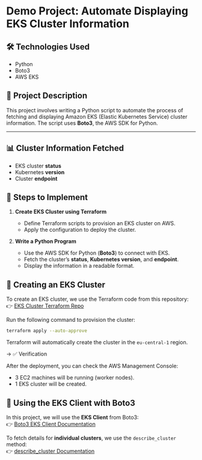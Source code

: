 # Demo Project: Automate Displaying EKS Cluster Information

## 🛠 Technologies Used
- Python  
- Boto3  
- AWS EKS  

## 📌 Project Description
This project involves writing a Python script to automate the process of fetching and displaying Amazon EKS (Elastic Kubernetes Service) cluster information. The script uses **Boto3**, the AWS SDK for Python.

--- 

## 📊 Cluster Information Fetched
- EKS cluster **status**  
- Kubernetes **version**  
- Cluster **endpoint**  

## 🚀 Steps to Implement
1. **Create EKS Cluster using Terraform**  
   - Define Terraform scripts to provision an EKS cluster on AWS.  
   - Apply the configuration to deploy the cluster.  

2. **Write a Python Program**  
   - Use the AWS SDK for Python (**Boto3**) to connect with EKS.  
   - Fetch the cluster’s **status**, **Kubernetes version**, and **endpoint**.  
   - Display the information in a readable format.  

## 🔧 Creating an EKS Cluster

To create an EKS cluster, we use the Terraform code from this repository:  
👉 [EKS Cluster Terraform Repo](https://github.com/gabidinica/terraform/tree/main/eks-cluster-terraform)

Run the following command to provision the cluster:

```bash
terraform apply --auto-approve
```

Terraform will automatically create the cluster in the `eu-central-1` region.

-> ✅ Verification

After the deployment, you can check the AWS Management Console:
- 3 EC2 machines will be running (worker nodes).
- 1 EKS cluster will be created.

## 🐍 Using the EKS Client with Boto3

In this project, we will use the **EKS Client** from Boto3:  
👉 [Boto3 EKS Client Documentation](https://boto3.amazonaws.com/v1/documentation/api/latest/reference/services/eks.html#client)

To fetch details for **individual clusters**, we use the `describe_cluster` method:  
👉 [describe_cluster Documentation](https://boto3.amazonaws.com/v1/documentation/api/latest/reference/services/eks/client/describe_cluster.html)

